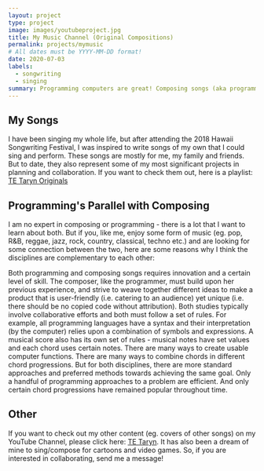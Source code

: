 ```yaml
---
layout: project
type: project
image: images/youtubeproject.jpg
title: My Music Channel (Original Compositions)
permalink: projects/mymusic
# All dates must be YYYY-MM-DD format!
date: 2020-07-03
labels:
  - songwriting
  - singing
summary: Programming computers are great! Composing songs (aka programming musical "code") is fun too! Here is a list of my original song compositions :)
---
```

## My Songs
I have been singing my whole life, but after attending the 2018 Hawaii Songwriting Festival, I was inspired to write songs of my own that I could sing and perform. These songs are mostly for me, my family and friends. But to date, they also represent some of my most significant projects in planning and collaboration. If you want to check them out, here is a playlist: [TE Taryn Originals](https://www.youtube.com/playlist?list=PLY-sWJjgXT81AN9v3nW3O4v-QWKxnlHI_)

## Programming's Parallel with Composing
I am no expert in composing or programming - there is a lot that I want to learn about both. But if you, like me, enjoy some form of music (eg. pop, R&B, reggae, jazz, rock, country, classical, techno etc.) and are looking for some connection between the two, here are some reasons why I think the disciplines are complementary to each other:

Both programming and composing songs requires innovation and a certain level of skill. The composer, like the programmer, must build upon her previous experience, and strive to weave together different ideas to make a product that is user-friendly (i.e. catering to an audience) yet unique (i.e. there should be no copied code without attribution). Both studies typically involve collaborative efforts and both must follow a set of rules. For example, all programming languages have a syntax and their interpretation (by the computer) relies upon a combination of symbols and expressions. A musical score also has its own set of rules - musical notes have set values and each chord uses certain notes. There are many ways to create usable computer functions. There are many ways to combine chords in different chord progressions. But for both disciplines, there are more standard approaches and preferred methods towards achieving the same goal. Only a handful of programming approaches to a problem are efficient. And only certain chord progressions have remained popular throughout time.

## Other
If you want to check out my other content (eg. covers of other songs) on my YouTube Channel, please click here: [TE Taryn](https://www.youtube.com/channel/UCIXvRMqorUt2ZuwRmmJ3pKA). It has also been a dream of mine to sing/compose for cartoons and video games. So, if you are interested in collaborating, send me a message!



